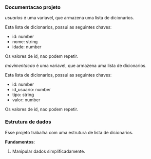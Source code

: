 ### Documentacao projeto

*usuarios* é uma variavel, que armazena uma lista de dicionarios. 

Esta lista de dicionarios, possui as seguintes chaves:
- id: number
- nome: string
- idade: number

Os valores de id, nao podem repetir. 

*movimentacao* é uma variavel, que armazena uma lista de dicionarios. 

Esta lista de dicionarios, possui as seguintes chaves:
- id: number
- id_usuario: number
- tipo: string
- valor: number

Os valores de id, nao podem repetir. 


### Estrutura de dados
Esse projeto trabalha com uma estrutura de lista de dicionarios. 

**Fundamentos**:
1. Manipular dados simplificadamente.  
